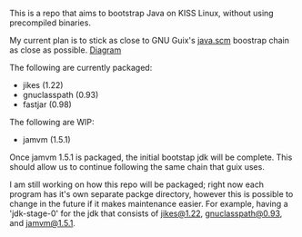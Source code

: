 This is a repo that aims to bootstrap Java on KISS Linux, without using precompiled
binaries.

My current plan is to stick as close to GNU Guix's [java.scm](https://git.savannah.gnu.org/cgit/guix.git/tree/gnu/packages/java.scm)
boostrap chain as close as possible. [Diagram](https://bootstrappable.org/images/jdk-bootstrap.png)

The following are currently packaged:
* jikes (1.22)
* gnuclasspath (0.93)
* fastjar (0.98)

The following are WIP:
* jamvm (1.5.1)

Once jamvm 1.5.1 is packaged, the initial bootstap jdk will be complete.
This should allow us to continue following the same chain that guix uses.

I am still working on how this repo will be packaged; right now each program has
it's own separate packge directory, however this is possible to change in the future
if it makes maintenance easier. For example, having a 'jdk-stage-0' for the jdk
that consists of jikes@1.22, gnuclasspath@0.93, and jamvm@1.5.1.

